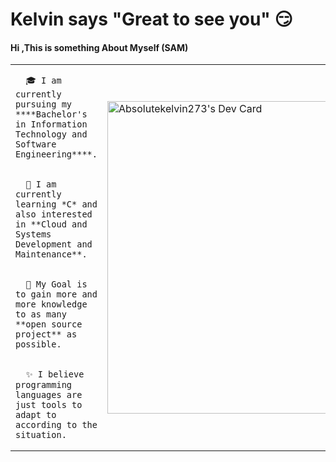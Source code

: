 # Kelvin says "Great to see you" :smirk: 
#### Hi ,This is something About Myself (SAM)

<table>
  <tr>
    <td valign="center">  
      
      
      🎓 I am currently pursuing my ****Bachelor's in Information Technology and Software Engineering****.  
      
      
      🌱 I am currently learning *C* and also interested in **Cloud and Systems Development and Maintenance**.    
      
      
      🎯 My Goal is to gain more and more knowledge  to as many **open source project** as possible.    
      
      
      ✨ I believe programming languages are just tools to adapt to according to the situation.   
      
      
    
   </td>
    <td>
      <a href="https://app.daily.dev/kelvink"><img src="https://api.daily.dev/devcards/00b88e58f5b04e1692cf59516f7f8edf.png?r=snj" width="500" alt="Absolutekelvin273's Dev Card"/></a>
    </td>
    
  </tr>
  </table>

